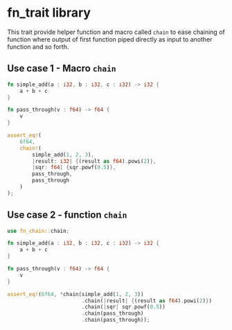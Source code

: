 # fn_trait library
This trait provide helper function and macro called `chain` to ease chaining of function where output of first function piped directly as input to another function and so forth.

## Use case 1 - Macro `chain`
```rust
fn simple_add(a : i32, b : i32, c : i32) -> i32 {
    a + b + c
}

fn pass_through(v : f64) -> f64 {
    v
}

assert_eq!(
    6f64, 
    chain!(
        simple_add(1, 2, 3), 
        |result: i32| {(result as f64).powi(2)}, 
        |sqr: f64| {sqr.powf(0.5)},
        pass_through,
        pass_through
    )
);
```

## Use case 2 - function `chain`
```rust
use fn_chain::chain;

fn simple_add(a : i32, b : i32, c : i32) -> i32 {
    a + b + c
}

fn pass_through(v : f64) -> f64 {
    v
}

assert_eq!(6f64, *chain(simple_add(1, 2, 3))
                        .chain(|result| {(result as f64).powi(2)})
                        .chain(|sqr| sqr.powf(0.5))
                        .chain(pass_through)
                        .chain(pass_through));
```